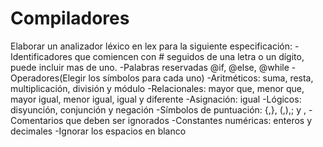 # Compiladores
Elaborar un analizador léxico en lex para la siguiente especificación:
-Identificadores que comiencen con # seguidos de una letra o un dígito, puede incluir mas de uno.
-Palabras reservadas @if, @else, @while
-Operadores(Elegir los símbolos para cada uno)
    -Aritméticos: suma, resta, multiplicación, división y módulo
    -Relacionales: mayor que, menor que, mayor igual, menor igual, igual y diferente
    -Asignación: igual
    -Lógicos: disyunción, conjunción y negación
-Símbolos de puntuación: {,}, (,),; y ,
-Comentarios que deben ser ignorados
-Constantes numéricas: enteros y decimales
-Ignorar los espacios en blanco

